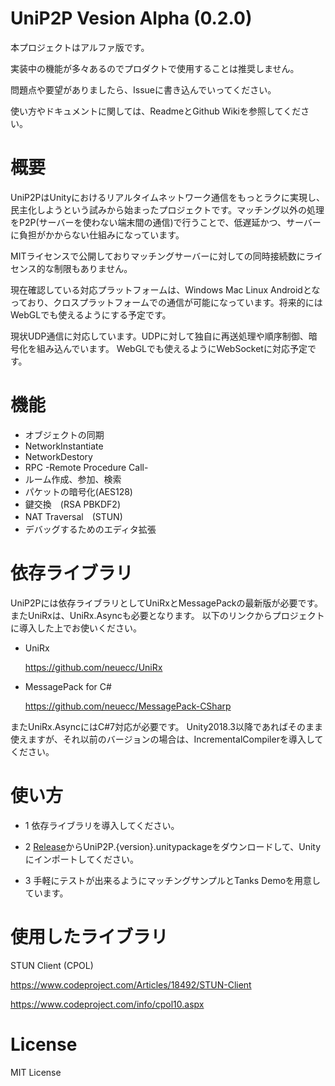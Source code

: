 # UniP2P Vesion Alpha (0.2.0)
本プロジェクトはアルファ版です。

実装中の機能が多々あるのでプロダクトで使用することは推奨しません。

問題点や要望がありましたら、Issueに書き込んでいってください。

使い方やドキュメントに関しては、ReadmeとGithub Wikiを参照してください。

# 概要

UniP2PはUnityにおけるリアルタイムネットワーク通信をもっとラクに実現し、民主化しようという試みから始まったプロジェクトです。マッチング以外の処理をP2P(サーバーを使わない端末間の通信)で行うことで、低遅延かつ、サーバーに負担がかからない仕組みになっています。

MITライセンスで公開しておりマッチングサーバーに対しての同時接続数にライセンス的な制限もありません。

現在確認している対応プラットフォームは、Windows Mac Linux Androidとなっており、クロスプラットフォームでの通信が可能になっています。将来的にはWebGLでも使えるようにする予定です。

現状UDP通信に対応しています。UDPに対して独自に再送処理や順序制御、暗号化を組み込んでいます。
WebGLでも使えるようにWebSocketに対応予定です。

# 機能
- オブジェクトの同期
- NetworkInstantiate
- NetworkDestory
- RPC -Remote Procedure Call-
- ルーム作成、参加、検索
- パケットの暗号化(AES128)
- 鍵交換　(RSA PBKDF2) 
- NAT Traversal　(STUN)
- デバッグするためのエディタ拡張

# 依存ライブラリ
UniP2Pには依存ライブラリとしてUniRxとMessagePackの最新版が必要です。
またUniRxは、UniRx.Asyncも必要となります。
以下のリンクからプロジェクトに導入した上でお使いください。
- UniRx

   https://github.com/neuecc/UniRx
- MessagePack for C# 

   https://github.com/neuecc/MessagePack-CSharp
  
またUniRx.AsyncにはC#7対応が必要です。
Unity2018.3以降であればそのまま使えますが、それ以前のバージョンの場合は、IncrementalCompilerを導入してください。

# 使い方
- 1 依存ライブラリを導入してください。

- 2 [Release](https://github.com/iRosSoftware/UniP2P/releases)からUniP2P.{version}.unitypackageをダウンロードして、Unityにインポートしてください。

- 3 手軽にテストが出来るようにマッチングサンプルとTanks Demoを用意しています。

# 使用したライブラリ
STUN Client (CPOL)

https://www.codeproject.com/Articles/18492/STUN-Client

https://www.codeproject.com/info/cpol10.aspx


# License
MIT License
